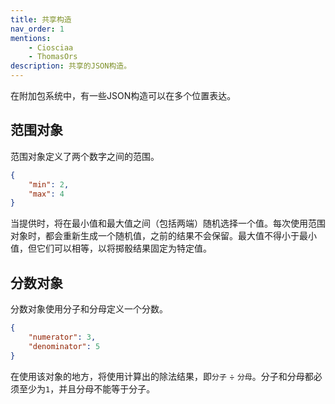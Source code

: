 ```yaml
---
title: 共享构造
nav_order: 1
mentions:
    - Ciosciaa
    - ThomasOrs
description: 共享的JSON构造。
---
```


在附加包系统中，有一些JSON构造可以在多个位置表达。

## 范围对象

范围对象定义了两个数字之间的范围。

```json title="范围对象示例"
{
	"min": 2,
	"max": 4
}
```

当提供时，将在最小值和最大值之间（包括两端）随机选择一个值。每次使用范围对象时，都会重新生成一个随机值，之前的结果不会保留。最大值不得小于最小值，但它们可以相等，以将掷骰结果固定为特定值。

## 分数对象

分数对象使用分子和分母定义一个分数。

```json title="分数对象示例"
{
	"numerator": 3,
	"denominator": 5
}
```

在使用该对象的地方，将使用计算出的除法结果，即`分子` ÷ `分母`。分子和分母都必须至少为`1`，并且分母不能等于分子。